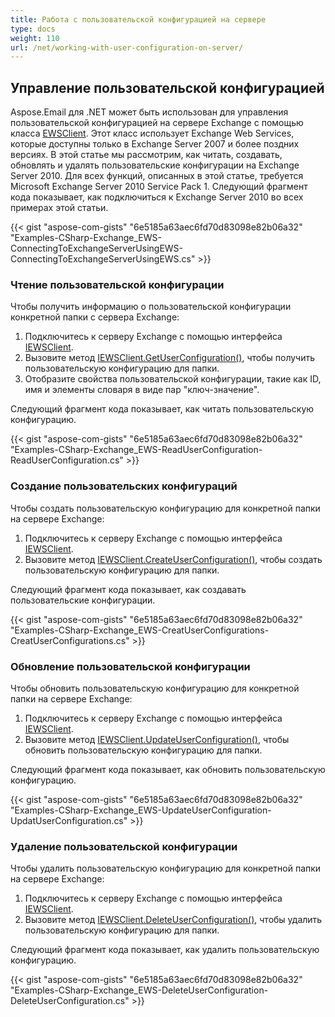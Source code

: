 ```yaml
---
title: Работа с пользовательской конфигурацией на сервере
type: docs
weight: 110
url: /net/working-with-user-configuration-on-server/
---
```



## **Управление пользовательской конфигурацией**

Aspose.Email для .NET может быть использован для управления пользовательской конфигурацией на сервере Exchange с помощью класса [EWSClient](https://reference.aspose.com/email/net/aspose.email.clients.exchange.webservice/ewsclient/). Этот класс использует Exchange Web Services, которые доступны только в Exchange Server 2007 и более поздних версиях. В этой статье мы рассмотрим, как читать, создавать, обновлять и удалять пользовательские конфигурации на Exchange Server 2010. Для всех функций, описанных в этой статье, требуется Microsoft Exchange Server 2010 Service Pack 1. Следующий фрагмент кода показывает, как подключиться к Exchange Server 2010 во всех примерах этой статьи.

{{< gist "aspose-com-gists" "6e5185a63aec6fd70d83098e82b06a32" "Examples-CSharp-Exchange_EWS-ConnectingToExchangeServerUsingEWS-ConnectingToExchangeServerUsingEWS.cs" >}}

### **Чтение пользовательской конфигурации**

Чтобы получить информацию о пользовательской конфигурации конкретной папки с сервера Exchange:

1. Подключитесь к серверу Exchange с помощью интерфейса [IEWSClient](https://reference.aspose.com/email/net/aspose.email.clients.exchange.webservice/iewsclient/).
1. Вызовите метод [IEWSClient.GetUserConfiguration()](https://reference.aspose.com/email/net/aspose.email.clients.exchange.webservice/iewsclient/getuserconfiguration/#getuserconfiguration), чтобы получить пользовательскую конфигурацию для папки.
1. Отобразите свойства пользовательской конфигурации, такие как ID, имя и элементы словаря в виде пар "ключ-значение".

Следующий фрагмент кода показывает, как читать пользовательскую конфигурацию.

{{< gist "aspose-com-gists" "6e5185a63aec6fd70d83098e82b06a32" "Examples-CSharp-Exchange_EWS-ReadUserConfiguration-ReadUserConfiguration.cs" >}}

### **Создание пользовательских конфигураций**

Чтобы создать пользовательскую конфигурацию для конкретной папки на сервере Exchange:

1. Подключитесь к серверу Exchange с помощью интерфейса [IEWSClient](https://reference.aspose.com/email/net/aspose.email.clients.exchange.webservice/iewsclient/).
1. Вызовите метод [IEWSClient.CreateUserConfiguration()](https://reference.aspose.com/email/net/aspose.email.clients.exchange.webservice/iewsclient/createuserconfiguration/#createuserconfiguration), чтобы создать пользовательскую конфигурацию для папки.

Следующий фрагмент кода показывает, как создавать пользовательские конфигурации.

{{< gist "aspose-com-gists" "6e5185a63aec6fd70d83098e82b06a32" "Examples-CSharp-Exchange_EWS-CreatUserConfigurations-CreatUserConfigurations.cs" >}}

### **Обновление пользовательской конфигурации**

Чтобы обновить пользовательскую конфигурацию для конкретной папки на сервере Exchange:

1. Подключитесь к серверу Exchange с помощью интерфейса [IEWSClient](https://reference.aspose.com/email/net/aspose.email.clients.exchange.webservice/iewsclient/).
1. Вызовите метод [IEWSClient.UpdateUserConfiguration()](https://reference.aspose.com/email/net/aspose.email.clients.exchange.webservice/iewsclient/updateuserconfiguration/#updateuserconfiguration), чтобы обновить пользовательскую конфигурацию для папки.

Следующий фрагмент кода показывает, как обновить пользовательскую конфигурацию.

{{< gist "aspose-com-gists" "6e5185a63aec6fd70d83098e82b06a32" "Examples-CSharp-Exchange_EWS-UpdateUserConfiguration-UpdatUserConfiguration.cs" >}}

### **Удаление пользовательской конфигурации**

Чтобы удалить пользовательскую конфигурацию для конкретной папки на сервере Exchange:

1. Подключитесь к серверу Exchange с помощью интерфейса [IEWSClient](https://reference.aspose.com/email/net/aspose.email.clients.exchange.webservice/iewsclient/).
1. Вызовите метод [IEWSClient.DeleteUserConfiguration()](https://reference.aspose.com/email/net/aspose.email.clients.exchange.webservice/iewsclient/deleteuserconfiguration/#deleteuserconfiguration), чтобы удалить пользовательскую конфигурацию для папки.

Следующий фрагмент кода показывает, как удалить пользовательскую конфигурацию.

{{< gist "aspose-com-gists" "6e5185a63aec6fd70d83098e82b06a32" "Examples-CSharp-Exchange_EWS-DeleteUserConfiguration-DeleteUserConfiguration.cs" >}}